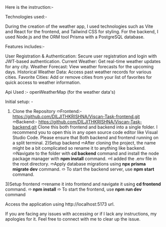 Here is the instruction:-

Technologies used:-

During the creation of the weather app, I used technologies such as Vite and React for the frontend, and Tailwind CSS for styling. For the backend, 
I used Node.js and the ORM tool Prisma with a PostgreSQL database.

Features includes:-

User Registration & Authentication: Secure user registration and login with JWT-based authentication.
Current Weather: Get real-time weather updates for any city.
Weather Forecast: View weather forecasts for the upcoming days.
Historical Weather Data: Access past weather records for various cities.
Favorite Cities: Add or remove cities from your list of favorites for quick access to weather information.

Api Used :- openWeatherMap (for the weather data's)

Initial setup: -

1) Clone the Repository
   ➱Frontend:- https://github.com/DILJITHKRISHNA/Viscan-Task-frontend.git
   ➱Backend:- https://github.com/DILJITHKRISHNA/Viscan-Task-backend.git
   Clone this both frontend and backend into a single folder. I recommend you to open this in any open source code editor like Visual Studio Code.
   Please ensure that Both backend and frontend running on a split terminal. 
2)Setup backend
  ➱After cloning the project, the name might be a bit complicated so rename it to anything like backend.
  ➱Navigate to the folder with **cd backend** command and install the node package manager with  **npm install** command.
  ➱I added the .env file in the root directory.
  ➱Apply database migrations using **npx prisma migrate dev** command.
  ➱ To start the backend server, use **npm start** command.
  
3)Setup frontend
  ➱rename it into frontend and navigate it using **cd frontend** command.
  ➱ **npm install**
  ➱ To start the frontend, use **npm run dev** command

 Access the application using http://localhost:5173  url.

If you are facing any issues with accessing or if I lack any instructions, my apologies for it. Feel free to connect with me to clear up the issue.
  
  
